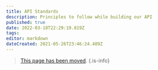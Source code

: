 ```yaml
---
title: API Standards
description: Principles to follow while building our API
published: true
date: 2022-03-18T22:29:19.819Z
tags: 
editor: markdown
dateCreated: 2021-05-26T23:46:24.489Z
---
```


> [This page has been moved](/en/engineering/standards/api).
{.is-info}
